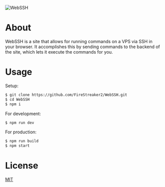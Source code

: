 ![WebSSH](https://socialify.git.ci/FireStreaker2/WebSSH/image?description=1&forks=1&issues=1&language=1&name=1&owner=1&pulls=1&stargazers=1&theme=Dark)

# About

WebSSH is a site that allows for running commands on a VPS via SSH in your browser. It accomplishes this by sending commands to the backend of the site, which lets it execute the commands for you.

# Usage

Setup:

```bash
$ git clone https://github.com/FireStreaker2/WebSSH.git
$ cd WebSSH
$ npm i
```

For development:

```bash
$ npm run dev
```

For production:

```bash
$ npm run build
$ npm start
```

# License

[MIT](https://github.com/FireStreaker2/WebSSH/blob/main/LICENSE)
